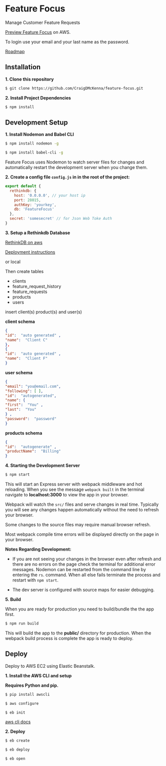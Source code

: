 # Feature Focus
Manage Customer Feature Requests

[Preview Feature Focus](http://feature-focus.us-west-2.elasticbeanstalk.com/) on AWS.

To login use your email and your last name as the password.

[Roadmap](https://github.com/CraigDMcKenna/feature-focus/blob/master/ROADMAP.md)

## Installation

**1. Clone this repository**

 ```bash
 $ git clone https://github.com/CraigDMcKenna/feature-focus.git
 ```

 **2. Install Project Dependencies**

 ```bash
 $ npm install
 ```

## Development Setup

 **1. Install Nodemon and Babel CLI**

 ```bash
 $ npm install nodemon -g
 
 $ npm install babel-cli -g
```

Feature Focus uses Nodemon to watch server files for changes and
automatically restart the development server when you change them.


**2. Create a config file ```config.js``` in in the root of the project:**

```javascript
export default {
  rethinkdb: {
    host: '0.0.0.0', // your host ip
    port: 28015,
    authKey: 'yourkey',
    db: 'FeatureFocus'
  },
  secret: 'somesecret' // for Json Web Toke Auth
}
```

**3. Setup a Rethinkdb Database**

[RethinkDB on aws](https://aws.amazon.com/marketplace/pp/B013R60Q8Y/ref=sp_mpg_product_title?ie=UTF8&sr=0-2)

[Deployment instructions](http://rethinkdb.com/docs/paas/)

or local

Then create tables

  * clients
  * feature_request_history
  * feature_requests
  * products
  * users


insert client(s) product(s) and user(s)

**client schema**

```json
{
"id":  "auto generated" ,
"name":  "Client C"
},
{
"id":  "auto generated" ,
"name":  "Client F"
}
```

**user schema**

```json
{
"email": "you@email.com",
"following": [ ],
"id":  "autogenerated",
"name": {
"first":  "You" ,
"last":  "You"
} ,
"password":  "password"
}
```


**products schema**

```json
{
"id":  "autogenerate" ,
"productName":  "Billing"
}
```


 **4. Starting the Development Server**

 ```bash
 $ npm start
 ```

This will start an Express server with webpack middleware and
hot reloading.  When you see the message ```webpack built``` in
the terminal navigate to **localhost:3000** to view the app
in your browser.

Webpack will watch the ```src/``` files and serve changes in
real time. Typically you will see any changes happen
automatically without the need to refresh your browser.

Some changes to the source files may require manual browser
refresh.

Most webpack compile time errors will be displayed
directly on the page in your browser.

**Notes Regarding Development:**

*  If you are not seeing your changes in the browser even
   after refresh and there are no errors on the page check the
   terminal for additional error messages. Nodemon can be
   restarted from the command line by entering the ```rs```.
   command. When all else fails terminate the process
   and restart with ```npm start```.

*  The dev server is configured with source maps for easier debugging.

**5. Build**

When you are ready for production you need to build/bundle
the the app first.

```bash
$ npm run build
```
This will build the app to the **public/** directory for production.
When the webpack build process is complete the app is ready to deploy.

## Deploy
Deploy to AWS EC2 using Elastic Beanstalk.

**1. Install the AWS CLI and setup**

**Requires Python and pip.**

```bash
$ pip install awscli

$ aws configure

$ eb init
```

[aws cli docs](http://docs.aws.amazon.com/cli/latest/userguide/cli-chap-welcome.html)


**2. Deploy**

```bash
$ eb create

$ eb deploy

$ eb open
```
